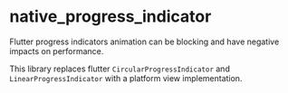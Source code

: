 # native_progress_indicator

Flutter progress indicators animation can be blocking and have negative impacts on performance.

This library replaces flutter `CircularProgressIndicator` and `LinearProgressIndicator` with a platform view implementation.


